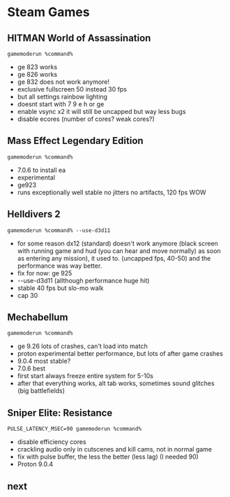 # Steam Games

## HITMAN World of Assassination
``gamemoderun %command%``
- ge 823 works
- ge 826 works
- ge 832 does not work anymore!
- exclusive fullscreen 50 instead 30 fps
- but all settings rainbow lighting
- doesnt start with 7 9 e h or ge
- enable vsync x2 it will still be uncapped but way less bugs
- disable ecores (number of cores? weak cores?)

## Mass Effect Legendary Edition
``gamemoderun %command%``
- 7.0.6 to install ea
- experimental
- ge923
- runs exceptionally well stable no jitters no artifacts, 120 fps WOW

## Helldivers 2
``gamemoderun %command% --use-d3d11``
- for some reason dx12 (standard) doesn't work anymore (black screen with running game and hud (you can hear and move normally) as soon as entering any mission), it used to. (uncapped fps, 40-50) and the performance was way better.
- fix for now: ge 925
- --use-d3d11 (allthough performance huge hit)
- stable 40 fps but slo-mo walk
- cap 30

## Mechabellum
``gamemoderun %command%``
- ge 9.26 lots of crashes, can't load into match
- proton experimental better performance, but lots of after game crashes
- 9.0.4 most stable?
- 7.0.6 best
- first start always freeze entire system for 5-10s
- after that everything works, alt tab works, sometimes sound glitches (big battlefields)

## Sniper Elite: Resistance
``PULSE_LATENCY_MSEC=90 gamemoderun %command%``
- disable efficiency cores
- crackling audio only in cutscenes and kill cams, not in normal game
- fix with pulse buffer, the less the better (less lag) (I needed 90)
- Proton 9.0.4

## next

